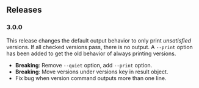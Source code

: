 ## Releases

### 3.0.0

This release changes the default output behavior to only print
*unsatisfied* versions. If all checked versions pass, there is no
output. A `--print` option has been added to get the old behavior of
always printing versions.

* **Breaking**: Remove `--quiet` option, add `--print` option.
* **Breaking**: Move versions under versions key in result object.
* Fix bug when version command outputs more than one line.
